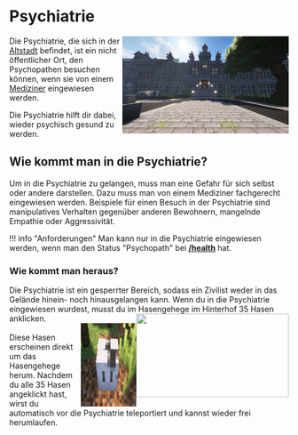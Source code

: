 # Psychiatrie
<img align="right" width="300" height="175" src="../../../assets/image/orte/Psychiatrie/psychiatrie.png"> 

Die Psychiatrie, die sich in der [Altstadt](../../pages/gebiete/altstadt.md) befindet, ist ein nicht öffentlicher Ort, den Psychopathen besuchen können, wenn sie von einem [Mediziner](../../pages/fraktionen/rettungsdienst.md) eingewiesen werden.

Die Psychiatrie hilft dir dabei, wieder psychisch gesund zu werden.

## Wie kommt man in die Psychiatrie?
Um in die Psychiatrie zu gelangen, muss man eine Gefahr für sich selbst oder andere darstellen. Dazu muss man von einem Mediziner fachgerecht eingewiesen werden. Beispiele für einen Besuch in der Psychiatrie sind manipulatives Verhalten gegenüber anderen Bewohnern, mangelnde Empathie oder Aggressivität.

!!! info "Anforderungen"
    Man kann nur in die Psychiatrie eingewiesen werden, wenn man den Status "Psychopath" bei [**/health**](../../pages/krankheiten/gesundheit.md) hat.

### Wie kommt man heraus?
Die Psychiatrie ist ein gesperrter Bereich, sodass ein Zivilist weder in das Gelände hinein- noch hinausgelangen kann. Wenn du in die Psychiatrie eingewiesen wurdest, musst du im Hasengehege im Hinterhof 35 Hasen anklicken. <img align="right" width="275" height="150" src="../../../assets/image/orte/Psychiatrie/hasengehege.png"> <br><img align="right" width="100" height="150" src="../../../assets/image/orte/Psychiatrie/hase.png"> <br>Diese Hasen erscheinen direkt um das Hasengehege herum. Nachdem du alle 35 Hasen angeklickt hast, wirst du automatisch vor die Psychiatrie teleportiert und kannst wieder frei herumlaufen.
